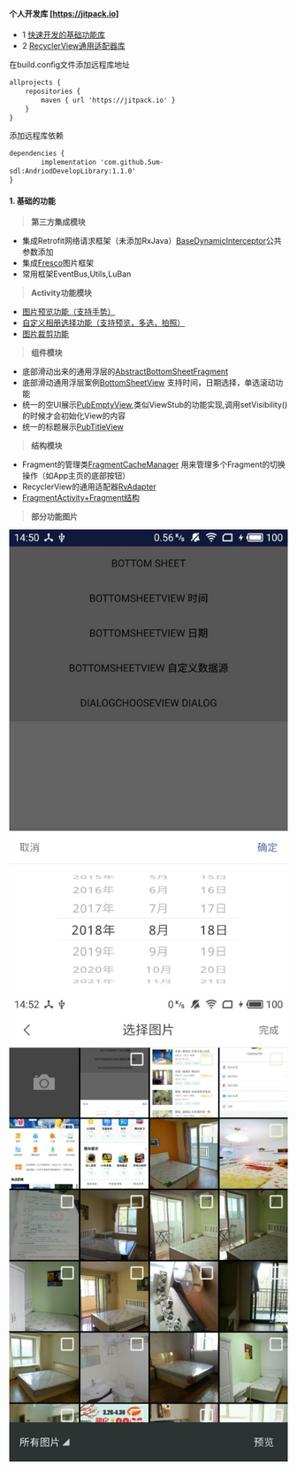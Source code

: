 
#### 个人开发库 [https://jitpack.io]

- 1 [快速开发的基础功能库](https://github.com/Sum-sdl/AndriodDevelopLibrary)
- 2 [RecyclerView通用适配器库](https://github.com/Sum-sdl/RvAdapter)

 在build.config文件添加远程库地址

	allprojects {
		repositories {
			maven { url 'https://jitpack.io' }
		}
	}

添加远程库依赖

	dependencies {
	        implementation 'com.github.Sum-sdl:AndriodDevelopLibrary:1.1.0'
	}


#### 1. 基础的功能

> **第三方集成模块**
>
-  集成Retrofit网络请求框架（未添加RxJava）[BaseDynamicInterceptor](https://github.com/Sum-sdl/AndriodDevelopLibrary/blob/master/library/src/main/java/com/sum/library/net/token/BaseDynamicInterceptor.java)公共参数添加
-  集成[Fresco](https://www.fresco-cn.org/docs/scaling.html#_)图片框架
-  常用框架EventBus,Utils,LuBan

> **Activity功能模块**
>
- [图片预览功能（支持手势）](https://github.com/Sum-sdl/AndriodDevelopLibrary/blob/master/library/src/main/java/com/sum/library/ui/image/AppImageUtils.java)
- [自定义相册选择功能（支持预览，多选，拍照）](https://github.com/Sum-sdl/AndriodDevelopLibrary/blob/master/library/src/main/java/com/sum/library/ui/image/AppImageUtils.java)
- [图片裁剪功能](https://github.com/Sum-sdl/AndriodDevelopLibrary/blob/master/library/src/main/java/com/sum/library/ui/image/AppImageUtils.java)

> **组件模块**
>
- 底部滑动出来的通用浮层的[AbstractBottomSheetFragment](https://github.com/Sum-sdl/AndriodDevelopLibrary/blob/master/library/src/main/java/com/sum/library/view/sheet/AbstractBottomSheetFragment.java)
- 底部滑动通用浮层案例[BottomSheetView](https://github.com/Sum-sdl/AndriodDevelopLibrary/blob/master/library/src/main/java/com/sum/library/view/sheet/BottomSheetView.java)
支持时间，日期选择，单选滚动功能
- 统一的空UI展示[PubEmptyView](https://github.com/Sum-sdl/AndriodDevelopLibrary/blob/master/library/src/main/java/com/sum/library/view/widget/PubEmptyView.java),类似ViewStub的功能实现,调用setVisibility()的时候才会初始化View的内容
- 统一的标题展示[PubTitleView](https://github.com/Sum-sdl/AndriodDevelopLibrary/blob/master/library/src/main/java/com/sum/library/view/widget/PubTitleView.kt)

> **结构模块**
>
- Fragment的管理类[FragmentCacheManager](https://github.com/Sum-sdl/AndriodDevelopLibrary/blob/master/library/src/main/java/com/sum/library/framework/FragmentCacheManager.java)
用来管理多个Fragment的切换操作（如App主页的底部按钮）
- RecyclerView的通用适配器[RvAdapter](https://github.com/Sum-sdl/RvAdapter)
- [FragmentActivity+Fragment结构](https://github.com/Sum-sdl/AndriodDevelopLibrary/blob/master/library/src/main/java/com/sum/library/app/sum/LifeFragmentActivity.java)

> **部分功能图片**
>
![image](https://github.com/Sum-sdl/AndriodDevelopLibrary/blob/master/sample/demoUi/bottom_sheet.jpg)
![image](https://github.com/Sum-sdl/AndriodDevelopLibrary/blob/master/sample/demoUi/dic.jpg)
